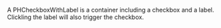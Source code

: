 A PHCheckboxWithLabel is a container including a checkbox and a label. Clickling the label will also trigger the checkbox.
